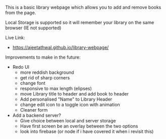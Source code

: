 This is a basic library webpage which allows you to add and remove books from the page.

Local Storage is supported so it will remember your library on the same browser (IE not supported)

Live Link:

- https://ajeetathwal.github.io/library-webpage/

Improvements to make in the future:

- Redo UI
  - more reddish background
  - get rid of sharp corners
  - change font
  - responsive to max length (elipses)
  - move Library title to header and add book to header
  - Add personalised "Name" to Library Header
  - change edit icon to a toggle icon with animation
  - Cleaner form
- Add a backend server?
  - Give choice between local and server storage
  - Have first screen be an overlay between the two options
  - look into firebase (or node if i have covered it when i revisit this)
